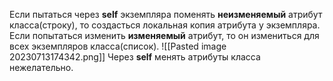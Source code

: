 Если пытаться через __self__ экземпляра поменять __неизменяемый__ атрибут класса(строку), то создасться локальная копия атрибута у экземпляра.
Если попытаться изменить __изменяемый__ атрибут, то он измениться для всех экземпляров класса(список).
![[Pasted image 20230713174342.png]]
Через __self__ менять атрибуты класса нежелательно.

